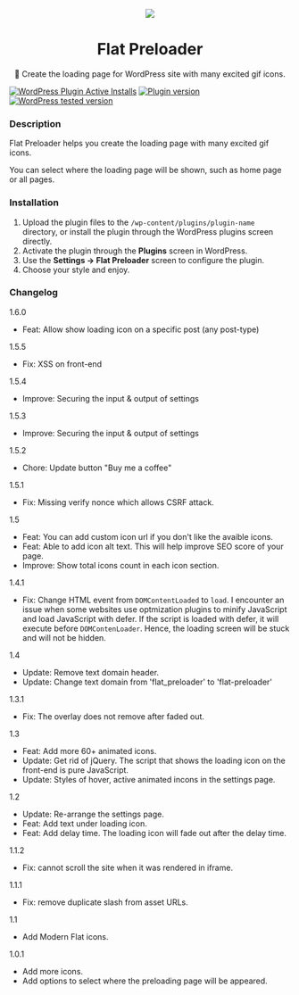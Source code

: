 <p align="center"><a href="https://wordpress.org/plugins/flat-preloader/" target="_blank"><img src="https://ps.w.org/flat-preloader/assets/icon-128x128.png"></a></p>

<h1 align="center">Flat Preloader</h1>

<p align="center">💈 Create the loading page for WordPress site with many excited gif icons.</p>

<a href="https://wordpress.org/plugins/flat-preloader/"><img alt="WordPress Plugin Active Installs" src="https://img.shields.io/wordpress/plugin/installs/flat-preloader"></a>
<a href="https://wordpress.org/plugins/flat-preloader/"><img src="https://img.shields.io/wordpress/plugin/v/flat-preloader.svg" alt="Plugin version"/></a>
<a href="https://wordpress.org/plugins/flat-preloader/"><img src="https://img.shields.io/wordpress/plugin/tested/flat-preloader.svg" alt="WordPress tested version" /></a>

### Description

Flat Preloader helps you create the loading page with many excited gif icons.

You can select where the loading page will be shown, such as home page or all pages.

### Installation
1. Upload the plugin files to the `/wp-content/plugins/plugin-name` directory, or install the plugin through the WordPress plugins screen directly.
2. Activate the plugin through the **Plugins** screen in WordPress.
3. Use the **Settings -> Flat Preloader** screen to configure the plugin.
4. Choose your style and enjoy.

### Changelog

1.6.0

- Feat: Allow show loading icon on a specific post (any post-type)

1.5.5

- Fix: XSS on front-end

1.5.4

- Improve: Securing the input & output of settings

1.5.3

- Improve: Securing the input & output of settings

1.5.2

- Chore: Update button "Buy me a coffee"

1.5.1

- Fix: Missing verify nonce which allows CSRF attack.

1.5

- Feat: You can add custom icon url if you don't like the avaible icons.
- Feat: Able to add icon alt text. This will help improve SEO score of your page.
- Improve: Show total icons count in each icon section.

1.4.1

- Fix: Change HTML event from `DOMContentLoaded` to `load`. I encounter an issue when some websites use optmization plugins to minify JavaScript and load JavaScript with defer. If the script is loaded with defer, it will execute before `DOMContenLoader`. Hence, the loading screen will be stuck and will not be hidden.

1.4

- Update: Remove text domain header.
- Update: Change text domain from 'flat_preloader' to 'flat-preloader'

1.3.1

- Fix: The overlay does not remove after faded out.

1.3

- Feat: Add more 60+ animated icons.
- Update: Get rid of jQuery. The script that shows the loading icon on the front-end is pure JavaScript.
- Update: Styles of hover, active animated incons in the settings page.

1.2

- Update: Re-arrange the settings page.
- Feat: Add text under loading icon.
- Feat: Add delay time. The loading icon will fade out after the delay time.

1.1.2

- Fix: cannot scroll the site when it was rendered in iframe.

1.1.1

- Fix: remove duplicate slash from asset URLs.

1.1

- Add Modern Flat icons.

1.0.1

- Add more icons.
- Add options to select where the preloading page will be appeared.
